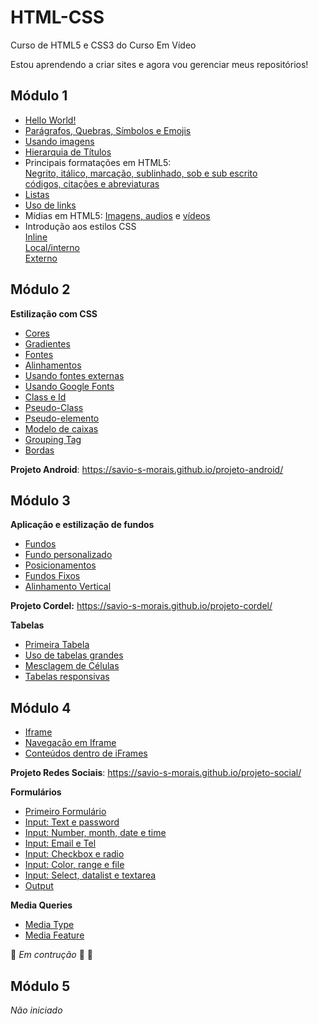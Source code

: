 # HTML-CSS
 Curso de HTML5 e CSS3 do Curso Em Vídeo

Estou aprendendo a criar sites e agora vou gerenciar meus repositórios! 

## Módulo 1
- [Hello World!](https://savio-s-morais.github.io/HTML-CSS/Exercicios/ex001/)
- [Parágrafos, Quebras, Símbolos e Emojis](https://savio-s-morais.github.io/HTML-CSS/Exercicios/ex002/)
- [Usando imagens](https://savio-s-morais.github.io/HTML-CSS/Exercicios/ex003/)
- [Hierarquia de Títulos](https://savio-s-morais.github.io/HTML-CSS/Exercicios/ex005/)
- Principais formatações em HTML5: <br>
[Negrito, itálico, marcação, sublinhado, sob e sub escrito](https://savio-s-morais.github.io/HTML-CSS/Exercicios/ex006/)<br>
[ códigos, citações e abreviaturas](https://savio-s-morais.github.io/HTML-CSS/Exercicios/ex007/)
- [Listas](https://savio-s-morais.github.io/HTML-CSS/Exercicios/ex008/)
- [Uso de links](https://savio-s-morais.github.io/HTML-CSS/Exercicios/ex009/)
- Mídias em HTML5: [Imagens, audios](https://savio-s-morais.github.io/HTML-CSS/Exercicios/ex010/) e [vídeos](https://savio-s-morais.github.io/HTML-CSS/Exercicios/ex011/)
- Introdução aos estilos CSS <br>
[Inline](https://savio-s-morais.github.io/HTML-CSS/Exercicios/ex012/)<br>
[Local/interno](https://savio-s-morais.github.io/HTML-CSS/Exercicios/ex013/)<br>
[Externo](https://savio-s-morais.github.io/HTML-CSS/Exercicios/ex014/)

## Módulo 2
**Estilização com CSS**

- [Cores](https://savio-s-morais.github.io/HTML-CSS/Exercicios/ex015/cor01.html)
- [Gradientes](https://savio-s-morais.github.io/HTML-CSS/Exercicios/ex015/cor02.html)
- [Fontes](https://savio-s-morais.github.io/HTML-CSS/Exercicios/ex016/fonte01.html)
- [Alinhamentos](https://savio-s-morais.github.io/HTML-CSS/Exercicios/ex016/fonte02.html)
- [Usando fontes externas](https://savio-s-morais.github.io/HTML-CSS/Exercicios/ex017/fonte02.html)
- [Usando Google Fonts](https://savio-s-morais.github.io/HTML-CSS/Exercicios/ex017/index.html)
- [Class e Id](https://savio-s-morais.github.io/HTML-CSS/Exercicios/ex018/)
- [Pseudo-Class](https://savio-s-morais.github.io/HTML-CSS/Exercicios/ex019/)
- [Pseudo-elemento](https://savio-s-morais.github.io/HTML-CSS/Exercicios/ex019/hover.html)
- [Modelo de caixas](https://savio-s-morais.github.io/HTML-CSS/Exercicios/ex020/caixa01.html)
- [Grouping Tag](https://savio-s-morais.github.io/HTML-CSS/Exercicios/ex020/caixa02.html)
- [Bordas](https://savio-s-morais.github.io/HTML-CSS/Exercicios/ex020/caixa03.html)

**Projeto Android**: https://savio-s-morais.github.io/projeto-android/ 

## Módulo 3
**Aplicação e estilização de fundos**

- [Fundos](https://savio-s-morais.github.io/HTML-CSS/Exercicios/ex021/fundo001.html)
- [Fundo personalizado](https://savio-s-morais.github.io/HTML-CSS/Exercicios/ex021/fundo002.html)
- [Posicionamentos](https://savio-s-morais.github.io/HTML-CSS/Exercicios/ex021/fundo003.html)
- [Fundos Fixos](https://savio-s-morais.github.io/HTML-CSS/Exercicios/ex021/fundo006.html)
- [Alinhamento Vertical](https://savio-s-morais.github.io/HTML-CSS/Exercicios/ex021/fundo007.html)

**Projeto Cordel:** https://savio-s-morais.github.io/projeto-cordel/

**Tabelas**
- [Primeira Tabela](https://savio-s-morais.github.io/HTML-CSS/Exercicios/ex023/tabela001.html)
- [Uso de tabelas grandes](https://savio-s-morais.github.io/HTML-CSS/Exercicios/ex023/tabela002.html)
- [Mesclagem de Células](https://savio-s-morais.github.io/HTML-CSS/Exercicios/ex023/tabela003.html)
- [Tabelas responsivas](https://savio-s-morais.github.io/HTML-CSS/Exercicios/ex023/tabela006.html)

## Módulo 4
- [Iframe](https://savio-s-morais.github.io/HTML-CSS/Exercicios/ex024/iframe001.html)
- [Navegação em Iframe](https://savio-s-morais.github.io/HTML-CSS/Exercicios/ex024/iframe003.html) 
- [Conteúdos dentro de iFrames](https://savio-s-morais.github.io/HTML-CSS/Exercicios/ex024/iframe006.html)

**Projeto Redes Sociais**: https://savio-s-morais.github.io/projeto-social/

**Formulários**
- [Primeiro Formulário](https://savio-s-morais.github.io/HTML-CSS/Exercicios/ex025/form001.html)
- [Input: Text e password](https://savio-s-morais.github.io/HTML-CSS/Exercicios/ex025/form002.html)
- [Input: Number, month, date e time](https://savio-s-morais.github.io/HTML-CSS/Exercicios/ex025/form003.html)
- [Input: Email e Tel](https://savio-s-morais.github.io/HTML-CSS/Exercicios/ex025/form004.html)
- [Input: Checkbox e radio](https://savio-s-morais.github.io/HTML-CSS/Exercicios/ex025/form005.html)
- [Input: Color, range e file](https://savio-s-morais.github.io/HTML-CSS/Exercicios/ex025/form006.html)
- [Input: Select, datalist e textarea](https://savio-s-morais.github.io/HTML-CSS/Exercicios/ex025/form007.html)
- [Output](https://savio-s-morais.github.io/HTML-CSS/Exercicios/ex025/form008.html)

**Media Queries**
- [Media Type](https://savio-s-morais.github.io/HTML-CSS/Exercicios/ex026/mq001/index.html)
- [Media Feature](https://savio-s-morais.github.io/HTML-CSS/Exercicios/ex026/mq002/index.html)

🚧 _Em contrução_ 🚧 👷

## Módulo 5
_Não iniciado_